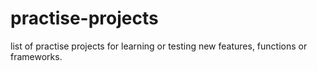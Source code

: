 # practise-projects
list of practise projects for learning or testing new features, functions or frameworks.

